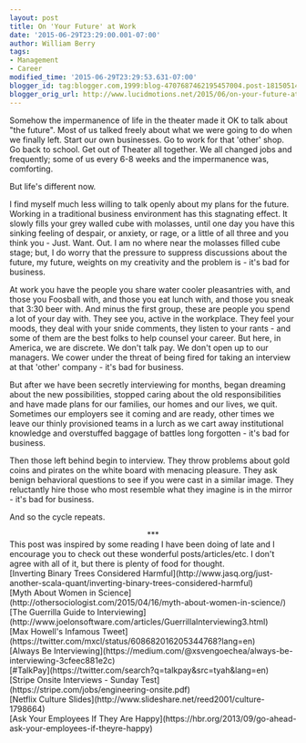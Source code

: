 ```yaml
---
layout: post
title: On 'Your Future' at Work
date: '2015-06-29T23:29:00.001-07:00'
author: William Berry
tags:
- Management
- Career
modified_time: '2015-06-29T23:29:53.631-07:00'
blogger_id: tag:blogger.com,1999:blog-4707687462195457004.post-1815051462004778518
blogger_orig_url: http://www.lucidmotions.net/2015/06/on-your-future-at-work.html
---
```


Somehow the impermanence of life in the theater made it OK to talk about "the 
future".  Most of us talked freely about what we were going to do when we 
finally left.  Start our own businesses.  Go to work for that 'other' shop. Go 
back to school.  Get out of Theater all together.  We all changed jobs and 
frequently; some of us every 6-8 weeks and the impermanence was, comforting. 

But life's different now. 

I find myself much less willing to talk openly about my plans for the future.  
Working in a traditional business environment has this stagnating effect.  It 
slowly fills your grey walled cube with molasses, until one day you have this 
sinking feeling of despair, or anxiety, or rage, or a little of all three and 
you think you - Just. Want. Out.  I am no where near the molasses filled cube 
stage; but, I do worry that the pressure to suppress discussions about the 
future, my future, weights on my creativity and the problem is - it's bad for 
business. 

At work you have the people you share water cooler pleasantries with, and 
those you Foosball with, and those you eat lunch with, and those you sneak 
that 3:30 beer with.  And minus the first group, these are people you spend a 
lot of your day with.  They see you, active in the workplace.  They feel your 
moods, they deal with your snide comments, they listen to your rants - and 
some of them are the best folks to help counsel your career.  But here, in 
America, we are discrete.  We don't talk pay.  We don't open up to our 
managers.  We cower under the threat of being fired for taking an interview at 
that 'other' company - it's bad for business. 

But after we have been secretly interviewing for months, began dreaming about 
the new possibilities, stopped caring about the old responsibilities and have 
made plans for our families, our homes and our lives, we quit.  Sometimes our 
employers see it coming and are ready, other times we leave our thinly 
provisioned teams in a lurch as we cart away institutional knowledge and 
overstuffed baggage of battles long forgotten - it's bad for business. 

Then those left behind begin to interview.  They throw problems about gold 
coins and pirates on the white board with menacing pleasure.  They ask benign 
behavioral questions to see if you were cast in a similar image.  They 
reluctantly hire those who most resemble what they imagine is in the mirror  - 
it's bad for business. 

And so the cycle repeats. 

<div style="text-align: center;">***<div style="text-align: center;"> 
<div style="text-align: left;">This post was inspired by some reading I have 
been doing of late and I encourage you to check out these wonderful 
posts/articles/etc.  I don't agree with all of it, but there is plenty of food 
for thought.<div style="text-align: left;"> 
<div style="text-align: left;">[Inverting Binary Trees Considered 
Harmful](http://www.jasq.org/just-another-scala-quant/inverting-binary-trees-considered-harmful)<div 
style="text-align: left;">[Myth About Women in 
Science](http://othersociologist.com/2015/04/16/myth-about-women-in-science/)<div 
style="text-align: left;">[The Guerrilla Guide to 
Interviewing](http://www.joelonsoftware.com/articles/GuerrillaInterviewing3.html)<div 
style="text-align: left;">[Max Howell's Infamous 
Tweet](https://twitter.com/mxcl/status/608682016205344768?lang=en)<div 
style="text-align: left;">[Always Be 
Interviewing](https://medium.com/@xsvengoechea/always-be-interviewing-3cfeec881e2c)<div 
style="text-align: 
left;">[#TalkPay](https://twitter.com/search?q=talkpay&amp;src=tyah&amp;lang=en)<div 
style="text-align: left;">[Stripe Onsite Interviews - Sunday 
Test](https://stripe.com/jobs/engineering-onsite.pdf)<div style="text-align: 
left;">[Netflix Culture 
Slides](http://www.slideshare.net/reed2001/culture-1798664)<div 
style="text-align: left;">[Ask Your Employees If They Are 
Happy](https://hbr.org/2013/09/go-ahead-ask-your-employees-if-theyre-happy) 